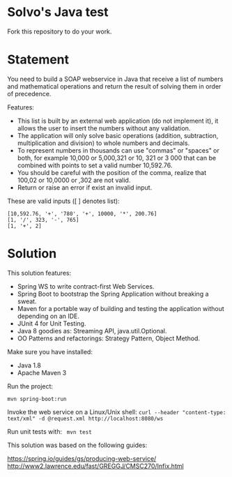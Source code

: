 # Solvo's Java test 

Fork this repository to do your work.

# Statement 

You need to build a SOAP webservice in Java that receive a list of numbers and mathematical operations and return the result of solving them in order of precedence.

Features:

* This list is built by an external web application (do not implement it),  it allows the user to insert the numbers without any validation.
* The application will only solve basic operations (addition, subtraction, multiplication and division) to whole numbers and decimals.
* To represent numbers in thousands can use "commas" or "spaces" or both, for example 10,000 or 5,000,321 or 10, 321 or 3 000 that can be combined with points to set a valid number 10,592.76. 
* You should be careful with the position of the comma, realize that 100,02 or 10,0000 or ,302 are not valid.
* Return or raise an error if exist an invalid input.

These are valid inputs ([ ] denotes list):

    [10,592.76, '+', '780', '+', 10000, '*', 200.76]
    [1, '/', 323, '-', 765]
    [1, '+', 2]

# Solution

This solution features: 
- Spring WS to write contract-first Web Services.
- Spring Boot to bootstrap the Spring Application without breaking a sweat.
- Maven for a portable way of building and testing the application without depending on an IDE.
- JUnit 4 for Unit Testing.
- Java 8 goodies as: Streaming API, java.util.Optional.
- OO Patterns and refactorings: Strategy Pattern, Object Method.

Make sure you have installed:
- Java 1.8
- Apache Maven 3

Run the project:

`mvn spring-boot:run`

Invoke the web service on a Linux/Unix shell:
`curl --header "content-type: text/xml" -d @request.xml http://localhost:8080/ws`

Run unit tests with:
` mvn test`

This solution was based on the following guides:

https://spring.io/guides/gs/producing-web-service/
http://www2.lawrence.edu/fast/GREGGJ/CMSC270/Infix.html
